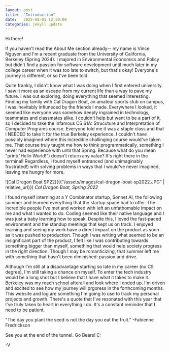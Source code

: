 ```yaml
---
layout: post
title:  "Introduction"
date:   2025-08-01 12:30:00
categories: jekyll update
---
```


Hi there!

If you haven't read the About Me section already-- my name is Vince Nguyen and I'm a recent graduate from the University of California, Berkeley (Spring 2024). I majored in Environmental Economics and Policy but didn't find a passion for software development until much later in my college career when it was too late to switch, but that's okay! Everyone's journey is different, or so I've been told.

Quite frankly, I didn't know what I was doing when I first entered university. I saw it more as an escape from my current life than a way to pave my future. I was out exploring, doing everything that seemed interesting. Finding my family with Cal Dragon Boat, an amateur sports club on campus, I was inevitably influneced by the friends I made. Everywhere I looked, it seemed like everyone was somehow deeply ingrained in technology, teammates and classmates alike. I couldn't help but want to be a part of it, so I decided to take the infamous CS 61A: Strucuture and Interpretation of Computer Programs course. Everyone told me it was a staple class and that I NEEDED to take it for the true Berkeley experience. I couldn't have possibly imagined where this incredible challinging course would've taken me. That course truly taught me how to think programmatically, something I never had experience with until that Spring. Because what do you mean "print("Hello World!") doesn't return any value? It's right there in the terminal! Regardless, I found myself entranced (and unimaginably frustrated!) with solving problems in ways that I would've never imagined, leaving me hungry for more.

![Cal Dragon Boat SP22]({{"/assets/images/cal-dragon-boat-sp2022.JPG" | relative_url}})
*Cal Dragon Boat, Spring 2022*

I found myself interning at a Y Combinator startup, Sonnet AI, the following summer and learned everything that the startup space had to offer. The incredible people I've met and worked with left an unfathomable impact on me and what I wanted to do. Coding seemed like their native language and I was just a baby learning how to speak. Despite this, I loved the fast-paced environment and the standup meetings that kept us on track. I enjoyed learning and seeing my work have a direct impact on the product as soon as it was pushed to production. Though I was writing what seemed to be an insignificant part of the product, I felt like I was contributing towards something bigger than myself, something that would help society progress in the right direction. Though I may be romanticizing, that summer left me with something that hasn't been diminished: passion and drive.

Although I'm still at a disadvantage starting so late in my career (no CS degree), I'm still taking a chance on myself. To enter the tech industry would be a long shot but I believe that I have what it takes to make it. Berkeley was my reach school afterall and look where I ended up. I'm driven and excited to see how my journey will prgoress in the forthcoming months. This website and log are something I'm going to use to track my personal projects and growth. There's a quote that I've resonated with this year that I've truly taken to heart in everything I do. It's a constant reminder that I need to be patient.

"The day you plant the seed is not the day you eat the fruit." -Fabienne Fredrickson

See you at the end of the tunnel. Go Bears! C:

-V